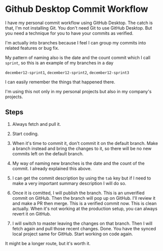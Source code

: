 # Github Desktop Commit Workflow
I have my personal commit workflow using GitHub Desktop.
The catch is that, I'm not installing Git. 
You don't need Git to use GitHub Desktop.
But you need a technique for you to have your commits as
verified.

I'm actually into branches because I feel
I can group my commits into related features 
or bug fix.

My pattern of naming also is the date and 
the count commit which I call `sprint`, so
this is an example of my branches in a day

`december12-sprint1`, `december12-sprint2`, 
`december12-sprint3`

I can easily remember the things that happened 
there.

I'm using this not only in my personal projects
but also in my company's projects.

## Steps
1. Always fetch and pull it.

2. Start coding.

3. When it's time to commit it, don't
commit it on the default branch.
Make a branch instead and bring the 
changes to it, so there will be no 
new commits left on the default branch.

4. My way of naming new branches is 
the date and the count of the commit.
I already explained this above.

5. I can get the commit description by 
using the `tab` key but if I need to make 
a very important summary description I will do so.

6. Once it is comitted, I will publish the branch.
This is an unverified commit on GitHub.
Then the branch will pop up on GitHub. I'll review 
it and make a PR then merge. This is a verified
commit now. This is clean actually. When it's not 
working at the production setup, you can always
revert it on GitHub.

7. I will switch to master leaving the changes on that
branch. Then I will fetch again and pull those recent
changes. Done. You have the synced local project
same for GitHub. Start working on code again.

It might be a longer route, but it's worth it.
